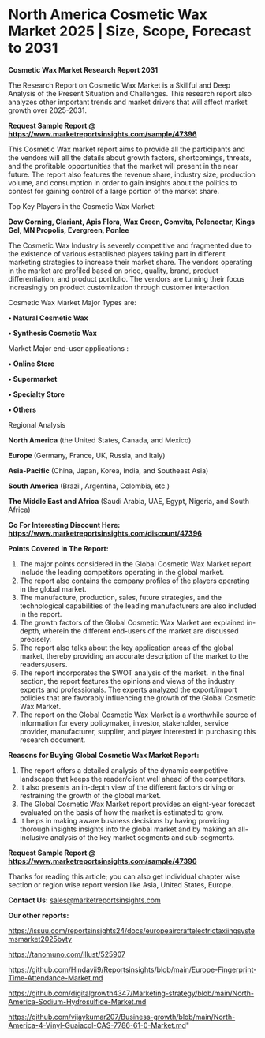 # North America Cosmetic Wax Market 2025 | Size, Scope, Forecast to 2031

<strong>Cosmetic Wax Market Research Report 2031</strong>

The Research Report on Cosmetic Wax Market is a Skillful and Deep Analysis of the Present Situation and Challenges. This research report also analyzes other important trends and market drivers that will affect market growth over 2025-2031.

<strong>Request Sample Report @ <a href=https://www.marketreportsinsights.com/sample/47396>https://www.marketreportsinsights.com/sample/47396</a></strong>

This Cosmetic Wax market report aims to provide all the participants and the vendors will all the details about growth factors, shortcomings, threats, and the profitable opportunities that the market will present in the near future. The report also features the revenue share, industry size, production volume, and consumption in order to gain insights about the politics to contest for gaining control of a large portion of the market share.

Top Key Players in the Cosmetic Wax Market:

<strong>Dow Corning, Clariant, Apis Flora, Wax Green, Comvita, Polenectar, Kings Gel, MN Propolis, Evergreen, Ponlee</strong>

The Cosmetic Wax Industry is severely competitive and fragmented due to the existence of various established players taking part in different marketing strategies to increase their market share. The vendors operating in the market are profiled based on price, quality, brand, product differentiation, and product portfolio. The vendors are turning their focus increasingly on product customization through customer interaction.

Cosmetic Wax Market Major Types are:

<strong>•  Natural Cosmetic Wax

•  Synthesis Cosmetic Wax</strong>

Market Major end-user applications :

<strong>•  Online Store

•  Supermarket

•  Specialty Store

•  Others</strong>

Regional Analysis

</u><strong><b>North America</b></strong> (the United States, Canada, and Mexico)

<strong><b>Europe </b></strong>(Germany, France, UK, Russia, and Italy)

<strong><b>Asia-Pacific</b></strong> (China, Japan, Korea, India, and Southeast Asia)

<strong><b>South America</b></strong> (Brazil, Argentina, Colombia, etc.)

<strong><b>The Middle East and Africa</b></strong> (Saudi Arabia, UAE, Egypt, Nigeria, and South Africa)

<strong>Go For Interesting Discount Here: <a href=https://www.marketreportsinsights.com/discount/47396>https://www.marketreportsinsights.com/discount/47396</a></strong>

<strong>Points Covered in The Report:</strong>
<ol>
  <li>The major points considered in the Global Cosmetic Wax Market report include the leading competitors operating in the global market.</li>
  <li>The report also contains the company profiles of the players operating in the global market.</li>
  <li>The manufacture, production, sales, future strategies, and the technological capabilities of the leading manufacturers are also included in the report.</li>
  <li>The growth factors of the Global Cosmetic Wax Market are explained in-depth, wherein the different end-users of the market are discussed precisely.</li>
  <li>The report also talks about the key application areas of the global market, thereby providing an accurate description of the market to the readers/users.</li>
  <li>The report incorporates the SWOT analysis of the market. In the final section, the report features the opinions and views of the industry experts and professionals. The experts analyzed the export/import policies that are favorably influencing the growth of the Global Cosmetic Wax Market.</li>
  <li>The report on the Global Cosmetic Wax Market is a worthwhile source of information for every policymaker, investor, stakeholder, service provider, manufacturer, supplier, and player interested in purchasing this research document.</li>
</ol>
<strong>Reasons for Buying Global Cosmetic Wax Market Report:</strong>

<ol>
  <li>The report offers a detailed analysis of the dynamic competitive landscape that keeps the reader/client well ahead of the competitors.</li>
  <li>It also presents an in-depth view of the different factors driving or restraining the growth of the global market.</li>
  <li>The Global Cosmetic Wax Market report provides an eight-year forecast evaluated on the basis of how the market is estimated to grow.</li>
  <li>It helps in making aware business decisions by having providing thorough insights insights into the global market and by making an all-inclusive analysis of the key market segments and sub-segments.</li>
</ol>
<strong>Request Sample Report @ <a href=https://www.marketreportsinsights.com/sample/47396>https://www.marketreportsinsights.com/sample/47396</a></strong>


Thanks for reading this article; you can also get individual chapter wise section or region wise report version like Asia, United States, Europe.

<strong>Contact Us:</strong>
sales@marketreportsinsights.com

<strong>Our other reports:</strong>

<a href=https://issuu.com/reportsinsights24/docs/europeaircraftelectrictaxiingsystemsmarket2025byty>https://issuu.com/reportsinsights24/docs/europeaircraftelectrictaxiingsystemsmarket2025byty</a>

<a href=https://tanomuno.com/illust/525907>https://tanomuno.com/illust/525907</a>

<a href=https://github.com/Hindavii9/Reportsinsights/blob/main/Europe-Fingerprint-Time-Attendance-Market.md>https://github.com/Hindavii9/Reportsinsights/blob/main/Europe-Fingerprint-Time-Attendance-Market.md</a>

<a href=https://github.com/digitalgrowth4347/Marketing-strategy/blob/main/North-America-Sodium-Hydrosulfide-Market.md>https://github.com/digitalgrowth4347/Marketing-strategy/blob/main/North-America-Sodium-Hydrosulfide-Market.md</a>

<a href=https://github.com/vijaykumar207/Business-growth/blob/main/North-America-4-Vinyl-Guaiacol-CAS-7786-61-0-Market.md>https://github.com/vijaykumar207/Business-growth/blob/main/North-America-4-Vinyl-Guaiacol-CAS-7786-61-0-Market.md</a>"
